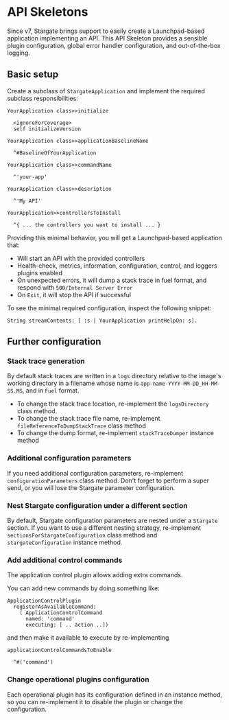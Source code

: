 # API Skeletons

Since v7, Stargate brings support to easily create a Launchpad-based application
implementing an API. This API Skeleton provides a sensible plugin configuration,
global error handler configuration, and out-of-the-box logging.

## Basic setup

Create a subclass of `StargateApplication` and implement
the required subclass responsibilities:

```smalltalk
YourApplication class>>initialize

  <ignoreForCoverage>
  self initializeVersion

YourApplication class>>applicationBaselineName

  ^#BaselineOfYourApplication

YourApplication class>>commandName

  ^'your-app'

YourApplication class>>description

  ^'My API'

YourApplication>>controllersToInstall

  ^{ ... the controllers you want to install ... }
```

Providing this minimal behavior, you will get a Launchpad-based application that:

- Will start an API with the provided controllers
- Health-check, metrics, information, configuration, control, and
  loggers plugins enabled
- On unexpected errors, it will dump a stack trace in fuel format,
  and respond with `500/Internal Server Error`
- On `Exit`, it will stop the API if successful

To see the minimal required configuration, inspect the following snippet:

```smalltalk
String streamContents: [ :s | YourApplication printHelpOn: s].
```

## Further configuration

### Stack trace generation

By default stack traces are written in a `logs` directory relative to
the image's working directory in a filename whose name is `app-name-YYYY-MM-DD_HH-MM-SS.MS`,
and in `Fuel` format.

- To change the stack trace location, re-implement the `logsDirectory` class method.
- To change the stack trace file name, re-implement `fileReferenceToDumpStackTrace`
  class method
- To change the dump format, re-implement `stackTraceDumper` instance method

### Additional configuration parameters

If you need additional configuration parameters, re-implement `configurationParameters`
class method. Don't forget to perform a super send, or you will lose the
Stargate parameter configuration.

### Nest Stargate configuration under a different section

By default, Stargate configuration parameters are nested under a `Stargate` section.
If you want to use a different nesting strategy, re-implement `sectionsForStargateConfiguration`
class method and `stargateConfiguration` instance method.

### Add additional control commands

The application control plugin allows adding extra commands.

You can add new commands by doing something like:

```smalltalk
ApplicationControlPlugin
  registerAsAvailableCommand:
    ( ApplicationControlCommand
      named: 'command'
      executing: [ .. action ..])
```

and then make it available to execute by re-implementing

```smalltalk
applicationControlCommandsToEnable

  ^#('command')
```

### Change operational plugins configuration

Each operational plugin has its configuration defined in an instance method, so
you can re-implement it to disable the plugin or change the configuration.
